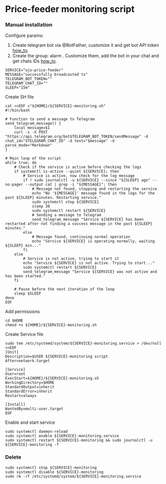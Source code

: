 # Price-feeder monitoring script
### Manual installation

Configure params:  
1. Create telegram bot via @BotFather, customize it and get bot API token [how_to](https://www.siteguarding.com/en/how-to-get-telegram-bot-api-token).
2. Create the group: alarm . Customize them, add the bot in your chat and get chats IDs [how_to](https://stackoverflow.com/questions/32423837/telegram-bot-how-to-get-a-group-chat-id). 
```
SERVICE="ojo-price-feeder"
MESSAGE="successfully broadcasted tx"
TELEGRAM_BOT_TOKEN=""
TELEGRAM_CHAT_ID=""
SLEEP="15m"
```

Create SH file
```
cat <<EOF >"${HOME}/${SERVICE}-monitoring.sh"
#!/bin/bash

# Function to send a message to Telegram
send_telegram_message() {
    local message=$1
    curl -s -X POST "https://api.telegram.org/bot$TELEGRAM_BOT_TOKEN/sendMessage" -d chat_id="$TELEGRAM_CHAT_ID" -d text="$message" -d parse_mode="Markdown"
}

# Main loop of the script
while true; do
    # Check if the service is active before checking the logs
    if systemctl is-active --quiet ${SERVICE}; then
        # Service is active, now check for the log message
        if ! sudo journalctl -u ${SERVICE} --since "${SLEEP} ago" --no-pager --output cat | grep -i "${MESSAGE}"; then
            # Message not found, stopping and restarting the service
            echo "No '${MESSAGE}' message found in the logs for the past ${SLEEP} minutes. Restarting service."
            sudo systemctl stop ${SERVICE}
            sleep 30
            sudo systemctl restart ${SERVICE}
            # Sending a message to Telegram
            send_telegram_message "Service ${SERVICE} has been restarted after not finding a success message in the past ${SLEEP} minutes."
        else
            # Message found, continuing normal operation
            echo "Service ${SERVICE} is operating normally, waiting ${SLEEP} min..."
        fi
    else
        # Service is not active, trying to start it
        echo "Service ${SERVICE} is not active. Trying to start..."
        sudo systemctl restart ${SERVICE}
        send_telegram_message "Service ${SERVICE} was not active and has been started."
    fi

    # Pause before the next iteration of the loop
    sleep $SLEEP
done
EOF
```

Add permissions
```
cd $HOME
chmod +x ${HOME}/${SERVICE}-monitoring.sh
```

Create Service file
```
sudo tee /etc/systemd/system/${SERVICE}-monitoring.service > /dev/null <<EOF
[Unit]
Description=$USER ${SERVICE}-monitoring script
After=network.target

[Service]
User=root
ExecStart=${HOME}/${SERVICE}-monitoring.sh
WorkingDirectory=$HOME
StandardOutput=inherit
StandardError=inherit
Restart=always

[Install]
WantedBy=multi-user.target
EOF
```

Enable and start service
```
sudo systemctl daemon-reload
sudo systemctl enable ${SERVICE}-monitoring.service
sudo systemctl restart ${SERVICE}-monitoring && sudo journalctl -u ${SERVICE}-monitoring -f
```

### Delete 
```
sudo systemctl stop ${SERVICE}-monitoring
sudo systemctl disable ${SERVICE}-monitoring
sudo rm -rf /etc/systemd/system/${SERVICE}-monitoring.service
```
